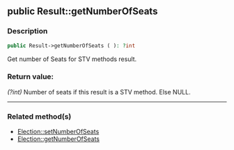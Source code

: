## public Result::getNumberOfSeats

### Description    

```php
public Result->getNumberOfSeats ( ): ?int
```

Get number of Seats for STV methods result.
    

### Return value:   

*(?int)* Number of seats if this result is a STV method. Else NULL.


---------------------------------------

### Related method(s)      

* [Election::setNumberOfSeats](../Election%20Class/public%20Election--setNumberOfSeats.md)    
* [Election::getNumberOfSeats](../Election%20Class/public%20Election--getNumberOfSeats.md)    
